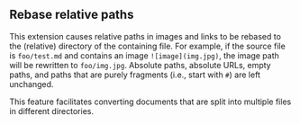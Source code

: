 ## Rebase relative paths

This extension causes relative paths in images and links to be
rebased to the (relative) directory of the containing file.
For example, if the source file is `foo/test.md` and contains
an image `![image](img.jpg)`, the image path will be rewritten
to `foo/img.jpg`.  Absolute paths, absolute URLs, empty paths,
and paths that are purely fragments (i.e., start with `#`) are
left unchanged.

This feature facilitates converting documents that are split
into multiple files in different directories.

